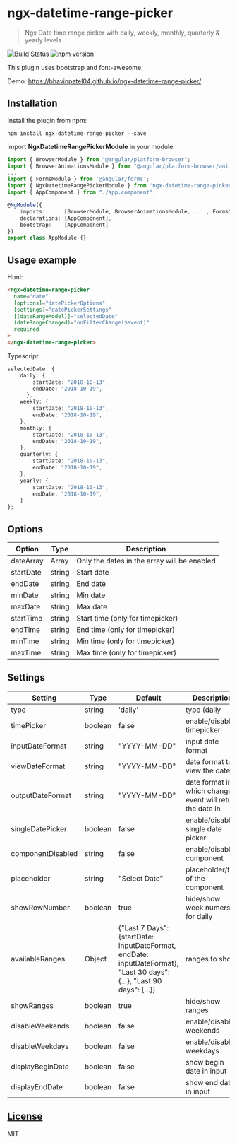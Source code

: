 # ngx-datetime-range-picker

> Ngx Date time range picker with daily, weekly, monthly, quarterly & yearly levels

[![Build Status](https://travis-ci.org/BhavinPatel04/ngx-datetime-range-picker.svg?branch=master)](https://travis-ci.org/BhavinPatel04/ngx-datetime-range-picker)
[![npm version](https://badge.fury.io/js/ngx-datetime-range-picker.svg)](https://badge.fury.io/js/ngx-datetime-range-picker)

This plugin uses bootstrap and font-awesome.

Demo: https://bhavinpatel04.github.io/ngx-datetime-range-picker/

## Installation

Install the plugin from npm:

```
npm install ngx-datetime-range-picker --save
```

import **NgxDatetimeRangePickerModule** in your module:

```typescript
import { BrowserModule } from "@angular/platform-browser";
import { BrowserAnimationsModule } from "@angular/platform-browser/animations";
...
import { FormsModule } from '@angular/forms';
import { NgxDatetimeRangePickerModule } from 'ngx-datetime-range-picker';
import { AppComponent } from "./app.component";

@NgModule({
    imports:      [BrowserModule, BrowserAnimationsModule, ... , FormsModule, NgxDatetimeRangePickerModule.forRoot()],
    declarations: [AppComponent],
    bootstrap:    [AppComponent]
})
export class AppModule {}
```

## Usage example

Html:

```html
<ngx-datetime-range-picker
  name="date"
  [options]="datePickerOptions"
  [settings]="datePickerSettings"
  [(dateRangeModel)]="selectedDate"
  (dateRangeChanged)="onFilterChange($event)"
  required
>
</ngx-datetime-range-picker>
```

Typescript:

```typescript
selectedDate: {
    daily: {
        startDate: "2018-10-13",
        endDate: "2018-10-19",
      },
    weekly: {
        startDate: "2018-10-13",
        endDate: "2018-10-19",
    },
    monthly: {
        startDate: "2018-10-13",
        endDate: "2018-10-19",
    },
    quarterly: {
        startDate: "2018-10-13",
        endDate: "2018-10-19",
    },
    yearly: {
        startDate: "2018-10-13",
        endDate: "2018-10-19",
    }
};
```

## Options

| Option    | Type   | Description                                 |
| --------- | ------ | ------------------------------------------- |
| dateArray | Array  | Only the dates in the array will be enabled |
| startDate | string | Start date                                  |
| endDate   | string | End date                                    |
| minDate   | string | Min date                                    |
| maxDate   | string | Max date                                    |
| startTime | string | Start time (only for timepicker)            |
| endTime   | string | End time (only for timepicker)              |
| minTime   | string | Min time (only for timepicker)              |
| maxTime   | string | Max time (only for timepicker)              |

## Settings

| Setting           | Type    | Default                                                                                                               | Description                                               |
| ----------------- | ------- | --------------------------------------------------------------------------------------------------------------------- | --------------------------------------------------------- |
| type              | string  | 'daily'                                                                                                               | type (daily                                               | weekly | monthly | quarterly | yearly) |
| timePicker        | boolean | false                                                                                                                 | enable/disable timepicker                                 |
| inputDateFormat   | string  | "YYYY-MM-DD"                                                                                                          | input date format                                         |
| viewDateFormat    | string  | "YYYY-MM-DD"                                                                                                          | date format to view the date in                           |
| outputDateFormat  | string  | "YYYY-MM-DD"                                                                                                          | date format in which change event will return the date in |
| singleDatePicker  | boolean | false                                                                                                                 | enable/disable single date picker                         |
| componentDisabled | string  | false                                                                                                                 | enable/disable component                                  |
| placeholder       | string  | "Select Date"                                                                                                         | placeholder/title of the component                        |
| showRowNumber     | boolean | true                                                                                                                  | hide/show week numers for daily                           |
| availableRanges   | Object  | {"Last 7 Days": {startDate: inputDateFormat, endDate: inputDateFormat}, "Last 30 days": {...}, "Last 90 days": {...}} | ranges to show                                            |
| showRanges        | boolean | true                                                                                                                  | hide/show ranges                                          |
| disableWeekends   | boolean | false                                                                                                                 | enable/disable weekends                                   |
| disableWeekdays   | boolean | false                                                                                                                 | enable/disable weekdays                                   |
| displayBeginDate  | boolean | false                                                                                                                 | show begin date in input                                  |
| displayEndDate    | boolean | false                                                                                                                 | show end date in input                                    |

## [License](https://github.com/BhavinPatel04/ngx-datetime-range-picker/blob/master/LICENSE)

MIT
